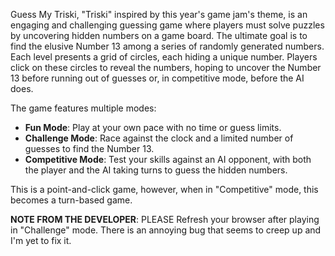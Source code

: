 Guess My Triski, "Triski" inspired by this year's game jam's theme, is an engaging and challenging guessing game where players must solve puzzles by uncovering hidden numbers on a game board.  The ultimate goal is to find the elusive Number 13 among a series of randomly generated numbers.  Each level presents a grid of circles, each hiding a unique number.  Players click on these circles to reveal the numbers, hoping to uncover the Number 13 before running out of guesses or, in competitive mode, before the AI does.

The game features multiple modes: 

- **Fun Mode**: Play at your own pace with no time or guess limits.
- **Challenge Mode**: Race against the clock and a limited number of guesses to find the Number 13.
- **Competitive Mode**: Test your skills against an AI opponent, with both the player and the AI taking turns to guess the hidden numbers.

This is a point-and-click game, however, when in "Competitive" mode, this becomes a turn-based game.

**NOTE FROM THE DEVELOPER**: PLEASE Refresh your browser after playing in "Challenge" mode.  There is an annoying bug that seems to creep up and I'm yet to fix it.
